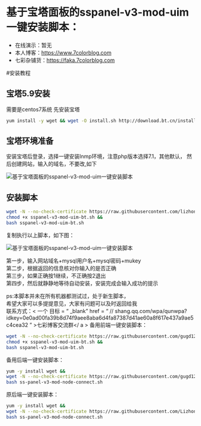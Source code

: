 # 基于宝塔面板的sspanel-v3-mod-uim一键安装脚本：   

* 在线演示：暂无   
* 本人博客：https://www.7colorblog.com  
* 七彩杂铺货：https://faka.7colorblog.com  

#安装教程

## 宝塔5.9安装
需要是centos7系统
先安装宝塔
``` bash
yum install -y wget && wget -O install.sh http://download.bt.cn/install/install.sh && sh install.sh
```
## 宝塔环境准备
安装宝塔后登录，选择一键安装lnmp环境，注意php版本选择7.1，其他默认，
然后创建网站，输入的域名，不要改,如下

![基于宝塔面板的sspanel-v3-mod-uim一键安装脚本](http://g.hiphotos.baidu.com/image/%70%69%63/item/b21c8701a18b87d6298b649d0a0828381e30fd63.jpg)


## 安装脚本
``` bash
wget -N --no-check-certificate https://raw.githubusercontent.com/lizhongnian/sspanel-v3-mod-uim-bt/master/sspanel-v3-mod-uim-bt.sh &&
chmod +x sspanel-v3-mod-uim-bt.sh &&
bash sspanel-v3-mod-uim-bt.sh
```
复制执行以上脚本，如下图：

![基于宝塔面板的sspanel-v3-mod-uim一键安装脚本](http://f.hiphotos.baidu.com/image/%70%69%63/item/dc54564e9258d1092e026730dc58ccbf6d814d4b.jpg)

第一步，输入网站域名+mysql用户名+mysql密码+mukey</br>
第二步，根据返回的信息核对你输入的是否正确</br>
第三步，如果正确按1继续，不正确按2退出</br>
第四步，然后就静静地等待自动安装，安装完成会输入成功的提示</br>

ps:本脚本并未在所有机器都测试过，处于新生脚本，</br>
希望大家可以多提提意见，大家有问题可以及时返回给我</br>
联系方式：< 一个 目标 = “ _blank”  href = “ // shang.qq.com/wpa/qunwpa?idkey=0e0ad00fa39b8d74f9aee8aba6d4fa87387d41ae60a8f617e437a9ae5c4cea32 ” >七彩博客交流群</ a >
备用前端一键安装脚本：
```bash
wget -N --no-check-certificate https://raw.githubusercontent.com/gugd123/sspanel-v3/master/sspanel-v3-mod-uim-bt.sh &&
chmod +x sspanel-v3-mod-uim-bt.sh &&
bash sspanel-v3-mod-uim-bt.sh
```
备用后端一键安装脚本：
```bash
yum -y install wget &&
wget -N --no-check-certificate https://raw.githubusercontent.com/gugd123/sspanel-v3/master/ss-panel-v3-mod-node-connect.sh &&
bash ss-panel-v3-mod-node-connect.sh
```
原后端一键安装脚本：
```bash
yum -y install wget &&
wget -N --no-check-certificate https://raw.githubusercontent.com/Lizhongnian/ss-panel-v3-mod-node-connect/master/ss-panel-v3-mod-node-connect.sh &&
bash ss-panel-v3-mod-node-connect.sh
```
